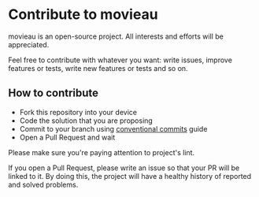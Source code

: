 # Contribute to movieau

movieau is an open-source project. All interests and efforts will be appreciated.

Feel free to contribute with whatever you want: write issues, improve features or tests, write new features or tests and so on.

## How to contribute

- Fork this repository into your device
- Code the solution that you are proposing
- Commit to your branch using [conventional commits](https://www.conventionalcommits.org/en/v1.0.0/) guide
- Open a Pull Request and wait

Please make sure you're paying attention to project's lint.

If you open a Pull Request, please write an issue so that your PR will be linked to it. By doing this, the project will have a healthy history of reported and solved problems.
